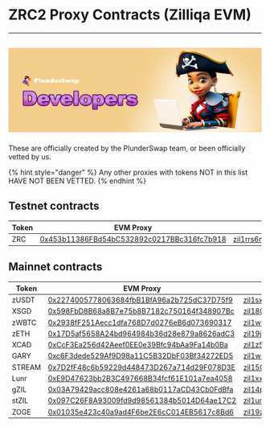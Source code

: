 # ZRC2 Proxy Contracts (Zilliqa EVM)

---

## ![](../../.gitbook/assets/Developers.png)

These are officially created by the PlunderSwap team, or been officially vetted by us.

{% hint style="danger" %}
Any other proxies with tokens NOT in this list HAVE NOT BEEN VETTED.
{% endhint %}

## Testnet contracts

| Token | EVM Proxy                                                                                                                      | Scilla                                                                                                                                        |
| ----- | ------------------------------------------------------------------------------------------------------------------------------ | --------------------------------------------------------------------------------------------------------------------------------------------- |
| ZRC   | [0x453b11386FBd54bC532892c0217BBc316fc7b918](https://evmx-dev.zilliqa.com/contract/0x453b11386FBd54bC532892c0217BBc316fc7b918) | [zil1rrs6mpxd5gaj3ue603rupdnjq604jueaeae9ga](https://viewblock.io/zilliqa/address/zil1rrs6mpxd5gaj3ue603rupdnjq604jueaeae9ga?network=testnet) |

## Mainnet contracts

| Token  | EVM Proxy                                                                                                                  | Scilla                                                                                                                        |
| ------ | -------------------------------------------------------------------------------------------------------------------------- | ----------------------------------------------------------------------------------------------------------------------------- |
| zUSDT  | [0x2274005778063684fbB1BfA96a2b725dC37D75f9](https://evmx.zilliqa.com/contract/0x2274005778063684fbB1BfA96a2b725dC37D75f9) | [zil1sxx29cshups269ahh5qjffyr58mxjv9ft78jqy](https://viewblock.io/zilliqa/address/zil1sxx29cshups269ahh5qjffyr58mxjv9ft78jqy) |
| XSGD   | [0x598FbD8B68a8B7e75b8B7182c750164f348907Bc](https://evmx.zilliqa.com/contract/0x598FbD8B68a8B7e75b8B7182c750164f348907Bc) | [zil180v66mlw007ltdv8tq5t240y7upwgf7djklmwh](https://viewblock.io/zilliqa/address/zil180v66mlw007ltdv8tq5t240y7upwgf7djklmwh) |
| zWBTC  | [0x2938fF251Aecc1dfa768D7d0276eB6d073690317](https://evmx.zilliqa.com/contract/0x2938fF251Aecc1dfa768D7d0276eB6d073690317) | [zil1wha8mzaxhm22dpm5cav2tepuldnr8kwkvmqtjq](https://viewblock.io/zilliqa/address/zil1wha8mzaxhm22dpm5cav2tepuldnr8kwkvmqtjq) |
| zETH   | [0x17D5af5658A24bd964984b36d28e879a8626adC3](https://evmx.zilliqa.com/contract/0x17D5af5658A24bd964984b36d28e879a8626adC3) | [zil19j33tapjje2xzng7svslnsjjjgge930jx0w09v](https://viewblock.io/zilliqa/address/zil19j33tapjje2xzng7svslnsjjjgge930jx0w09v) |
| XCAD   | [0xCcF3Ea256d42Aeef0EE0e39Bfc94bAa9Fa14b0Ba](https://evmx.zilliqa.com/contract/0xCcF3Ea256d42Aeef0EE0e39Bfc94bAa9Fa14b0Ba) | [zil1z5l74hwy3pc3pr3gdh3nqju4jlyp0dzkhq2f5y](https://viewblock.io/zilliqa/address/zil1z5l74hwy3pc3pr3gdh3nqju4jlyp0dzkhq2f5y) |
| GARY   | [0xc6F3dede529Af9D98a11C5B32DbF03Bf34272ED5](https://evmx.zilliqa.com/contract/0xc6F3dede529Af9D98a11C5B32DbF03Bf34272ED5) | [zil1w5hwupgc9rxyuyd742g2c9annwahugrx80fw9h](https://viewblock.io/zilliqa/address/zil1w5hwupgc9rxyuyd742g2c9annwahugrx80fw9h) |
| STREAM | [0x7D2fF48c6b59229d448473D267a714d29F078D3E](https://evmx.zilliqa.com/contract/0x7D2fF48c6b59229d448473D267a714d29F078D3E) | [zil1504065pp76uuxm7s9m2c4gwszhez8pu3mp6r8c](https://viewblock.io/zilliqa/address/zil1504065pp76uuxm7s9m2c4gwszhez8pu3mp6r8c) |
| Lunr   | [0xE9D47623bb2B3C497668B34fcf61E101a7ea4058](https://evmx.zilliqa.com/contract/0xE9D47623bb2B3C497668B34fcf61E101a7ea4058) | [zil1xxl6yp2twxvljdnn87g9fk7wykdrcv66xdy4rc](https://viewblock.io/zilliqa/address/zil1xxl6yp2twxvljdnn87g9fk7wykdrcv66xdy4rc) |
| gZIL   | [0x03A79429acc808e4261a68b0117aCD43Cb0FdBfa](https://evmx.zilliqa.com/contract/0x03A79429acc808e4261a68b0117aCD43Cb0FdBfa) | [zil14pzuzq6v6pmmmrfjhczywguu0e97djepxt8g3e](https://viewblock.io/zilliqa/address/zil14pzuzq6v6pmmmrfjhczywguu0e97djepxt8g3e) |
| stZIL  | [0x097C26F8A93009fd9d98561384b5014D64ae17C2](https://evmx.zilliqa.com/contract/0x097C26F8A93009fd9d98561384b5014D64ae17C2) | [zil1umc54ly88xjw4599gtq860le0qvsuwuj72s246](https://viewblock.io/zilliqa/address/zil1umc54ly88xjw4599gtq860le0qvsuwuj72s246) |
| ZOGE  | [0x01035e423c40a9ad4F6be2E6cC014EB5617c8Bd6](https://evmx.zilliqa.com/contract/0x01035e423c40a9ad4F6be2E6cC014EB5617c8Bd6) | [zil19zkpv4krrql0j4jtrqlfh7nt67r6gazxttnk5x](https://viewblock.io/zilliqa/address/zil19zkpv4krrql0j4jtrqlfh7nt67r6gazxttnk5x) |
